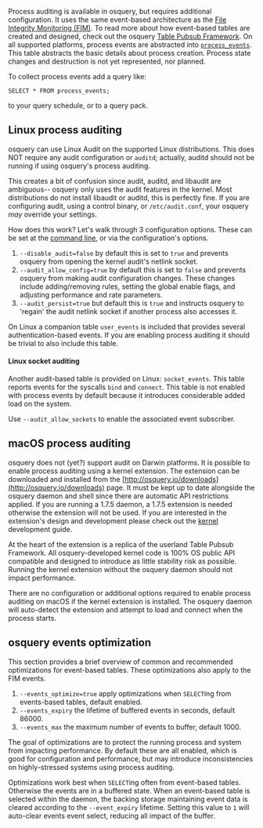 Process auditing is available in osquery, but requires additional configuration. It uses the same event-based architecture as the [File Integrity Monitoring (FIM)](../deployment/file-integrity-monitoring.md). To read more about how event-based tables are created and designed, check out the osquery [Table Pubsub Framework](../development/pubsub-framework.md). On all supported platforms, process events are abstracted into [`process_events`](https://osquery.io/docs/tables/#process_events). This table abstracts the basic details about process creation. Process state changes and destruction is not yet represented, nor planned.

To collect process events add a query like:
```
SELECT * FROM process_events;
```
to your query schedule, or to a query pack.

## Linux process auditing

osquery can use Linux Audit on the supported Linux distributions. This does NOT require any audit configuration or `auditd`; actually, auditd should not be running if using osquery's process auditing.

This creates a bit of confusion since audit, auditd, and libaudit are ambiguous-- osquery only uses the audit features in the kernel. Most distributions do not install libaudit or auditd, this is perfectly fine. If you are configuring audit, using a control binary, or `/etc/audit.conf`, your osquery *may* override your settings.

How does this work? Let's walk through 3 configuration options. These can be set at the [command line](../installation/cli-flags.md), or via the configuration's options. 

1. `--disable_audit=false` by default this is set to `true` and prevents osquery from opening the kernel audit's netlink socket. 
2. `--audit_allow_config=true` by default this is set to `false` and prevents osquery from making audit configuration changes. These changes include adding/removing rules, setting the global enable flags, and adjusting performance and rate parameters.
3. `--audit_persist=true` but default this is `true` and instructs osquery to 'regain' the audit netlink socket if another process also accesses it.

On Linux a companion table `user_events` is included that provides several authentication-based events. If you are enabling process auditing it should be trivial to also include this table.

#### Linux socket auditing

Another audit-based table is provided on Linux: `socket_events`. This table reports events for the syscalls `bind` and `connect`. This table is not enabled with process events by default because it introduces considerable added load on the system.

Use `--audit_allow_sockets` to enable the associated event subscriber.

## macOS process auditing

osquery does not (yet?) support audit on Darwin platforms. It is possible to enable process auditing using a kernel extension. The extension can be downloaded and installed from the [http://osquery.io/downloads](http://osquery.io/downloads) page. It must be kept up to date alongside the osquery daemon and shell since there are automatic API restrictions applied. If you are running a 1.7.5 daemon, a 1.7.5 extension is needed otherwise the extension will not be used. If you are interested in the extension's design and development please check out the [kernel](../development/kernel.md) development guide.

At the heart of the extension is a replica of the userland Table Pubsub Framework. All osquery-developed kernel code is 100% OS public API compatible and designed to introduce as little stability risk as possible. Running the kernel extension without the osquery daemon should not impact performance.

There are no configuration or additional options required to enable process auditing on macOS if the kernel extension is installed. The osquery daemon will auto-detect the extension and attempt to load and connect when the process starts.

## osquery events optimization

This section provides a brief overview of common and recommended optimizations for event-based tables. These optimizations also apply to the FIM events.

1. `--events_optimize=true` apply optimizations when `SELECT`ing from events-based tables, default enabled. 
2. `--events_expiry` the lifetime of buffered events in seconds, default 86000.
3. `--events_max` the maximum number of events to buffer, default 1000.

The goal of optimizations are to protect the running process and system from impacting performance. By default these are all enabled, which is good for configuration and performance, but may introduce inconsistencies on highly-stressed systems using process auditing.

Optimizations work best when `SELECT`ing often from event-based tables. Otherwise the events are in a buffered state. When an event-based table is selected within the daemon, the backing storage maintaining event data is cleared according to the `--event_expiry` lifetime. Setting this value to `1` will auto-clear events event select, reducing all impact of the buffer.
